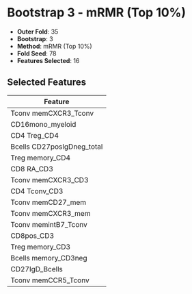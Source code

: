 # Bootstrap 3 - mRMR (Top 10%)

- **Outer Fold**: 35
- **Bootstrap**: 3
- **Method**: mRMR (Top 10%)
- **Fold Seed**: 78
- **Features Selected**: 16

## Selected Features

| Feature |
|---------|
| Tconv memCXCR3_Tconv |
| CD16mono_myeloid |
| CD4 Treg_CD4 |
| Bcells CD27posIgDneg_total |
| Treg memory_CD4 |
| CD8 RA_CD3 |
| Tconv memCXCR3_CD3 |
| CD4 Tconv_CD3 |
| Tconv memCD27_mem |
| Tconv memCXCR3_mem |
| Tconv memintB7_Tconv |
| CD8pos_CD3 |
| Treg memory_CD3 |
| Bcells memory_CD3neg |
| CD27IgD_Bcells |
| Tconv memCCR5_Tconv |
